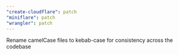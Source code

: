 ```yaml
---
"create-cloudflare": patch
"miniflare": patch
"wrangler": patch
---
```


Rename camelCase files to kebab-case for consistency across the codebase
